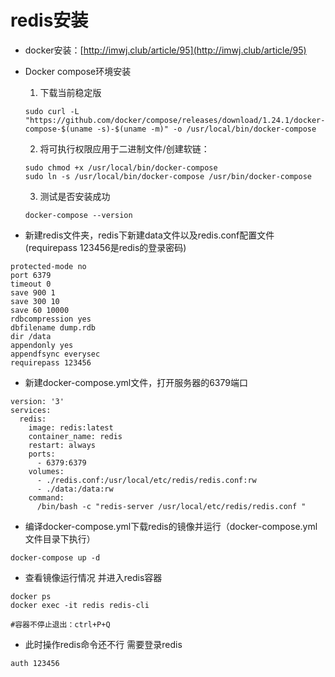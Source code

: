 # redis安装
* docker安装：[http://imwj.club/article/95](http://imwj.club/article/95)
* Docker compose环境安装
    1. 下载当前稳定版
    ```
    sudo curl -L "https://github.com/docker/compose/releases/download/1.24.1/docker-compose-$(uname -s)-$(uname -m)" -o /usr/local/bin/docker-compose
    ```
    2. 将可执行权限应用于二进制文件/创建软链：
                      
    ```
    sudo chmod +x /usr/local/bin/docker-compose
    sudo ln -s /usr/local/bin/docker-compose /usr/bin/docker-compose
    ```
    3. 测试是否安装成功
       
    ```
    docker-compose --version
    ```
* 新建redis文件夹，redis下新建data文件以及redis.conf配置文件(requirepass 123456是redis的登录密码)
```
protected-mode no
port 6379
timeout 0
save 900 1 
save 300 10
save 60 10000
rdbcompression yes
dbfilename dump.rdb
dir /data
appendonly yes
appendfsync everysec
requirepass 123456
```

* 新建docker-compose.yml文件，打开服务器的6379端口
```
version: '3'
services:
  redis:
    image: redis:latest
    container_name: redis
    restart: always
    ports:
      - 6379:6379
    volumes:
      - ./redis.conf:/usr/local/etc/redis/redis.conf:rw
      - ./data:/data:rw
    command:
      /bin/bash -c "redis-server /usr/local/etc/redis/redis.conf "
```
* 编译docker-compose.yml下载redis的镜像并运行（docker-compose.yml文件目录下执行）
```
docker-compose up -d
```
* 查看镜像运行情况 并进入redis容器
```
docker ps 
docker exec -it redis redis-cli

#容器不停止退出：ctrl+P+Q
```
* 此时操作redis命令还不行 需要登录redis
```
auth 123456
```
